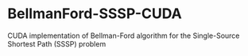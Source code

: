 # BellmanFord-SSSP-CUDA
CUDA implementation of Bellman-Ford algorithm for the Single-Source Shortest Path (SSSP) problem
